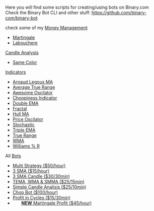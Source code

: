 Here you will find some scripts for creating/using bots on Binary.com<br>
Check the Binary Bot CLI and other stuff: https://github.com/binary-com/binary-bot

check some of my <a href="https://github.com/binary-ex-machina/binary.com-bot/wiki/Money-Management">Money Management</a></br>
<ul>
    <li>
        <a href="https://github.com/binary-ex-machina/binary.com-bot/blob/master/money_management/martingale/exmachina.martingale.xml">Martingale</a>
    </li>
    <li>
        <a href="https://github.com/binary-ex-machina/binary.com-bot/blob/master/money_management/labouchere/labouchere.xml">Labouchere</a>
    </li>
</ul>
<a href="https://github.com/binary-ex-machina/binary.com-bot/wiki/Candle-Analysis">Candle Analysis</a>
<ul>
    <li>
         <a  href="https://github.com/binary-ex-machina/binary.com-bot/wiki/Candle-Analysis#same-color">Same Color</a>
        </li>
    </ul>
<a href="https://github.com/binary-ex-machina/binary.com-bot/wiki/Indicators">Indicators</a>
<ul>
    <li>
        <a href="https://github.com/binary-ex-machina/binary.com-bot/wiki/Indicators#arnaud-legoux-ma">Arnaud Legoux MA</a>
    </li>
    <li>
        <a href="https://github.com/binary-ex-machina/binary.com-bot/wiki/Indicators#average-true-range">Average True Range</a>
    </li>
 <li>
        <a href="https://github.com/binary-ex-machina/binary.com-bot/wiki/Indicators#awesome-oscilator">Awesome Oscilator</a>
    </li>
    <li>
        <a href="https://github.com/binary-ex-machina/binary.com-bot/wiki/Indicators#chop-indicator">Choppiness Indicator</a>
    </li>
                                                                                                          <li>
        <a href="https://github.com/binary-ex-machina/binary.com-bot/wiki/Indicators#double-ma">Double EMA</a>
    </li>
                                                                                                        </li>
                                                                                                          <li>
        <a href="https://github.com/binary-ex-machina/binary.com-bot/wiki/Indicators#fractal">Fractal</a>
    </li>
    <li>
        <a href="https://github.com/binary-ex-machina/binary.com-bot/wiki/Indicators#hull-ma">Hull MA</a>
    </li>
                                                                                             <li>
        <a href="https://github.com/binary-ex-machina/binary.com-bot/wiki/Indicators#price-oscilator">Price Oscilator</a>
    </li>
                                                                                                      <li>
        <a href="https://github.com/binary-ex-machina/binary.com-bot/wiki/Indicators#stochastic">Stochastic</a>
    </li>
                                                                                                <li>
        <a href="https://github.com/binary-ex-machina/binary.com-bot/wiki/Indicators#triple-ma">Triple EMA</a>
    </li>
                                                                                               <li>
        <a href="https://github.com/binary-ex-machina/binary.com-bot/wiki/Indicators#true-range">True Range</a>
    </li>
    <li>
        <a href="https://github.com/binary-ex-machina/binary.com-bot/wiki/Indicators#wma">WMA</a>
    </li>
                                                                                         <li>
        <a href="https://github.com/binary-ex-machina/binary.com-bot/wiki/Indicators#williams--r">Williams % R</a>
    </li>
    
    
   
    
   
</ul>

All <a href="https://github.com/binary-ex-machina/binary.com-bot/wiki/Bots">Bots</a>

<ul>
    <li>
        <a href="https://github.com/binary-ex-machina/binary.com-bot/wiki/Bots#1-multi-strategy-bot">Multi Strategy ($50/hour)</a>
    </li>
    <li>
        <a href="https://github.com/binary-ex-machina/binary.com-bot/wiki/Bots#2-3-sma-slow-but-solid">3 SMA ($15/hour)</a>
    </li>
    <li>
        <a href="https://github.com/binary-ex-machina/binary.com-bot/wiki/Bots#3-3-sma-candle-analysis">3 SMA Candle ($30/30min)</a>
    </li>
     <li>
        <a href="https://github.com/binary-ex-machina/binary.com-bot/wiki/Bots#4-tema-wma-and-smma-move-control-bot">TEMA, WMA & SMMA ($25/15min)</a>
    </li>
    <li>
        <a href="https://github.com/binary-ex-machina/binary.com-bot/wiki/Bots#5-simple-candle-analysis">Simple Candle Analisis ($25/10min)</a>
    </li>
     <li>
        <a href="https://github.com/binary-ex-machina/binary.com-bot/wiki/Bots#6-chop-bot">Chop Bot ($100/hour)</a>
    </li>
    <li>
        <a href="https://github.com/binary-ex-machina/binary.com-bot/wiki/Bots#7-profit-in-cycles">Profit in Cycles ($15/30min)</a>
    </li>
    <li>
        <a href="https://github.com/binary-ex-machina/binary.com-bot/wiki/Bots#8-martingale-profit"><strong>NEW</strong> Martingale Profit ($45/hour)</a>
    </li>
</ul>
